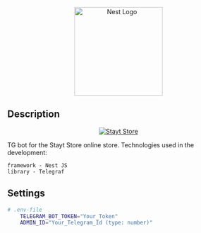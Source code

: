 <p align="center">
  <a href="http://nestjs.com/" target="blank"><img src="https://nestjs.com/img/logo-small.svg" width="200" alt="Nest Logo" /></a>
</p>

## Description

<p align="center">
  <a href="https://vk.com/stayt.poizon" target="blank"><img src="https://sun9-80.userapi.com/impf/CQoYIRTZZNlGGsypVEx2Cc6SuIbk5hb4AX8rzQ/EpZ1CNFJsHM.jpg?size=1920x768&quality=95&crop=0,0,1920,767&sign=be2d7c1e6a078132de7e795146965840&type=cover_group" alt="Stayt Store" /></a>
</p>

<p>TG bot for the Stayt Store online store. Technologies used in the development:</p>

``` framework - Nest JS ``` <br>
``` library - Telegraf ```

## Settings

```bash
# .env-file
    TELEGRAM_BOT_TOKEN="Your_Token"
    ADMIN_ID="Your_Telegram_Id (type: number)"
